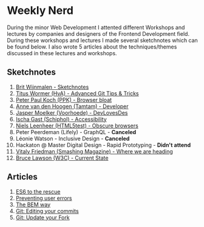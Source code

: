 # Weekly Nerd
During the minor Web Development I attented different Workshops and lectures by companies and designers of the Frontend Development field. During these workshops and lectures I made several sketchnotes which can be found below. I also wrote 5 articles about the techniques/themes discussed in these lectures and workshops.

## Sketchnotes

1. [Brit Wijnmalen - Sketchnotes](./weekly-nerds/week1.md)
2. [Titus Wormer (HvA) - Advanced Git Tips & Tricks](./weekly-nerds/week2.md)
3. [Peter Paul Koch (PPK) - Browser bloat](./weekly-nerds/week3.md)
4. [Anne van den Hoogen (Tamtam) - Developer](./weekly-nerds/week4.md)
5. [Jasper Moelker (Voorhoede) - DevLovesDes](./weekly-nerds/week5.md)
6. [Ischa Gast (Schiphol) - Accessibility](./weekly-nerds/week6.md)
7. [Niels Leenheer (HTML5test) - Obscure browsers](./weekly-nerds/week7.md)
8. Peter Peerdeman (Lifely) - GraphQL - __Canceled__
9. Léonie Watson - Inclusive Design - __Canceled__
10. Hackaton @ Master Digital Design - Rapid Prototyping - __Didn't attend__
11. [Vitaly Friedman (Smashing Magazine) - Where we are heading](./weekly-nerds/week11.md)
12. [Bruce Lawson (W3C) - Current State](./weekly-nerds/week12.md)

## Articles

1. [ES6 to the rescue](./articles/article1.md)
2. [Preventing user errors](./articles/article2.md)
3. [The BEM way](./articles/article3.md)
4. [Git: Editing your commits](./articles/article4.md)
5. [Git: Update your Fork](./articles/article5.md)
